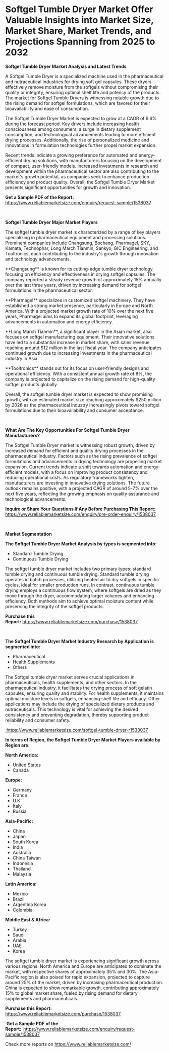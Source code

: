 <p><h1>Softgel Tumble Dryer Market Offer Valuable Insights into Market Size, Market Share, Market Trends, and Projections Spanning from 2025 to 2032</h1></p><p><strong>Softgel Tumble Dryer Market Analysis and Latest Trends</strong></p>
<p><p>A Softgel Tumble Dryer is a specialized machine used in the pharmaceutical and nutraceutical industries for drying soft gel capsules. These dryers effectively remove moisture from the softgels without compromising their quality or integrity, ensuring optimal shelf life and potency of the products. The market for Softgel Tumble Dryers is witnessing notable growth due to the rising demand for softgel formulations, which are favored for their bioavailability and ease of consumption. </p><p>The Softgel Tumble Dryer Market is expected to grow at a CAGR of 9.6% during the forecast period. Key drivers include increasing health consciousness among consumers, a surge in dietary supplement consumption, and technological advancements leading to more efficient drying processes. Additionally, the rise of personalized medicine and innovations in formulation technologies further propel market expansion. </p><p>Recent trends indicate a growing preference for automated and energy-efficient drying solutions, with manufacturers focusing on the development of compact, user-friendly models. Increased investments in research and development within the pharmaceutical sector are also contributing to the market's growth potential, as companies seek to enhance production efficiency and product quality. Overall, the Softgel Tumble Dryer Market presents significant opportunities for growth and innovation.</p></p>
<p><strong>Get a Sample PDF of the Report:&nbsp;</strong> <a href="https://www.reliablemarketsize.com/enquiry/request-sample/1538037?utm_campaign=3197&utm_medium=2&utm_source=Github&utm_content=ia&utm_term=10042025&utm_id=softgel-tumble-dryer">https://www.reliablemarketsize.com/enquiry/request-sample/1538037</a></p>
<p>&nbsp;</p>
<p><strong>Softgel Tumble Dryer Major Market Players</strong></p>
<p><p>The softgel tumble dryer market is characterized by a range of key players specializing in pharmaceutical equipment and processing solutions. Prominent companies include Changsung, Bochang, Pharmagel, SKY, Kamata, Technophar, Long March Tianmin, Sankyo, GIC Engineering, and Tooltronics, each contributing to the industry's growth through innovation and technology advancements.</p><p>**Changsung** is known for its cutting-edge tumble dryer technology, focusing on efficiency and effectiveness in drying softgel capsules. The company reported a steady revenue growth of approximately 15% annually over the last three years, driven by increasing demand for softgel formulations in the pharmaceutical sector.</p><p>**Pharmagel** specializes in customized softgel machinery. They have established a strong market presence, particularly in Europe and North America. With a projected market growth rate of 10% over the next five years, Pharmagel aims to expand its global footprint, leveraging advancements in automation and energy efficiency.</p><p>**Long March Tianmin**, a significant player in the Asian market, also focuses on softgel manufacturing equipment. Their innovative solutions have led to a substantial increase in market share, with sales revenue reaching around $12 million in the last fiscal year. The company anticipates continued growth due to increasing investments in the pharmaceutical industry in Asia.</p><p>**Tooltronics** stands out for its focus on user-friendly designs and operational efficiency. With a consistent annual growth rate of 8%, the company is projected to capitalize on the rising demand for high-quality softgel products globally.</p><p>Overall, the softgel tumble dryer market is expected to show promising growth, with an estimated market size reaching approximately $250 million by 2026 as the pharmaceutical industry increasingly pivots toward softgel formulations due to their bioavailability and consumer acceptance.</p></p>
<p>&nbsp;</p>
<p><strong>What Are The Key Opportunities For Softgel Tumble Dryer Manufacturers?</strong></p>
<p><p>The Softgel Tumble Dryer market is witnessing robust growth, driven by increased demand for efficient and quality drying processes in the pharmaceutical industry. Factors such as the rising prevalence of softgel formulations and advancements in drying technology are propelling market expansion. Current trends indicate a shift towards automation and energy-efficient models, with a focus on improving product consistency and reducing operational costs. As regulatory frameworks tighten, manufacturers are investing in innovative drying solutions. The future outlook remains positive, with a projected CAGR of around 5-7% over the next five years, reflecting the growing emphasis on quality assurance and technological advancements.</p></p>
<p><strong>Inquire or Share Your Questions If Any Before Purchasing This Report:</strong> <a href="https://www.reliablemarketsize.com/enquiry/pre-order-enquiry/1538037?utm_campaign=3197&utm_medium=2&utm_source=Github&utm_content=ia&utm_term=10042025&utm_id=softgel-tumble-dryer">https://www.reliablemarketsize.com/enquiry/pre-order-enquiry/1538037</a></p>
<p>&nbsp;</p>
<p><strong>Market Segmentation</strong></p>
<p><strong>The Softgel Tumble Dryer Market Analysis by types is segmented into:</strong></p>
<p><ul><li>Standard Tumble Drying</li><li>Continuous Tumble Drying</li></ul></p>
<p><p>The softgel tumble dryer market includes two primary types: standard tumble drying and continuous tumble drying. Standard tumble drying operates in batch processes, utilizing heated air to dry softgels in specific cycles, ideal for smaller production runs. In contrast, continuous tumble drying employs a continuous flow system, where softgels are dried as they move through the dryer, accommodating larger volumes and enhancing efficiency. Both methods aim to achieve optimal moisture content while preserving the integrity of the softgel products.</p></p>
<p><strong>Purchase this Report:&nbsp;</strong><a href="https://www.reliablemarketsize.com/purchase/1538037?utm_campaign=3197&utm_medium=2&utm_source=Github&utm_content=ia&utm_term=10042025&utm_id=softgel-tumble-dryer">https://www.reliablemarketsize.com/purchase/1538037</a></p>
<p>&nbsp;</p>
<p><strong>The Softgel Tumble Dryer Market Industry Research by Application is segmented into:</strong></p>
<p><ul><li>Pharmaceutical</li><li>Health Supplements</li><li>Others</li></ul></p>
<p><p>The Softgel tumble dryer market serves crucial applications in pharmaceuticals, health supplements, and other sectors. In the pharmaceutical industry, it facilitates the drying process of soft gelatin capsules, ensuring quality and stability. For health supplements, it maintains optimal moisture levels in softgels, enhancing shelf life and efficacy. Other applications may include the drying of specialized dietary products and nutraceuticals. This technology is vital for achieving the desired consistency and preventing degradation, thereby supporting product reliability and consumer safety.</p></p>
<p><a href="https://www.reliablemarketsize.com/softgel-tumble-dryer-r1538037?utm_campaign=3197&utm_medium=2&utm_source=Github&utm_content=ia&utm_term=10042025&utm_id=softgel-tumble-dryer">&nbsp;https://www.reliablemarketsize.com/softgel-tumble-dryer-r1538037</a></p>
<p><strong>In terms of Region, the Softgel Tumble Dryer Market Players available by Region are:</strong></p>
<p>
    <p> <strong> North America: </strong>
        <ul>
            <li>United States</li>
            <li>Canada</li>
        </ul>
        </p> 
    <p> <strong> Europe: </strong>
        <ul>
            <li>Germany</li>
            <li>France</li>
            <li>U.K.</li>
            <li>Italy</li>
            <li>Russia</li>
        </ul>
        </p> 
    <p> <strong> Asia-Pacific: </strong>
        <ul>
            <li>China</li>
            <li>Japan</li>
            <li>South Korea</li>
            <li>India</li>
            <li>Australia</li>
            <li>China Taiwan</li>
            <li>Indonesia</li>
            <li>Thailand</li>
            <li>Malaysia</li>
        </ul>
        </p> 
    <p> <strong> Latin America: </strong>
        <ul>
            <li>Mexico</li>
            <li>Brazil</li>
            <li>Argentina Korea</li>
            <li>Colombia</li>
        </ul>
        </p> 
    <p> <strong> Middle East & Africa: </strong>
        <ul>
            <li>Turkey</li>
            <li>Saudi</li>
            <li>Arabia</li>
            <li>UAE</li>
            <li>Korea</li>
        </ul>
    </p>
    </p>
<p><p>The softgel tumble dryer market is experiencing significant growth across various regions. North America and Europe are anticipated to dominate the market, with respective shares of approximately 35% and 30%. The Asia-Pacific region is also poised for rapid expansion, projected to capture around 25% of the market, driven by increasing pharmaceutical production. China is expected to show remarkable growth, contributing approximately 15% to global market share, fueled by rising demand for dietary supplements and pharmaceuticals.</p></p>
<p><strong>Purchase this Report: </strong><a href="https://www.reliablemarketsize.com/purchase/1538037?utm_campaign=3197&utm_medium=2&utm_source=Github&utm_content=ia&utm_term=10042025&utm_id=softgel-tumble-dryer">https://www.reliablemarketsize.com/purchase/1538037</a></p>
<p>&nbsp;<strong>Get a Sample PDF of the Report:&nbsp;&nbsp;</strong><a href="https://www.reliablemarketsize.com/enquiry/request-sample/1538037?utm_campaign=3197&utm_medium=2&utm_source=Github&utm_content=ia&utm_term=10042025&utm_id=softgel-tumble-dryer">https://www.reliablemarketsize.com/enquiry/request-sample/1538037</a></p>
<p><strong></strong></p>
<p>Check more reports on <a href="https://www.reliablemarketsize.com/?utm_campaign=3197&utm_medium=2&utm_source=Github&utm_content=ia&utm_term=10042025&utm_id=softgel-tumble-dryer">https://www.reliablemarketsize.com/</a></p>